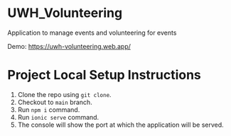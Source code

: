 # UWH_Volunteering
Application to manage events and volunteering for events

Demo: https://uwh-volunteering.web.app/

# Project Local Setup Instructions
1. Clone the repo using `git clone`.
2. Checkout to `main` branch.
3. Run `npm i` command.
4. Run `ionic serve` command.
5. The console will show the port at which the application will be served.
